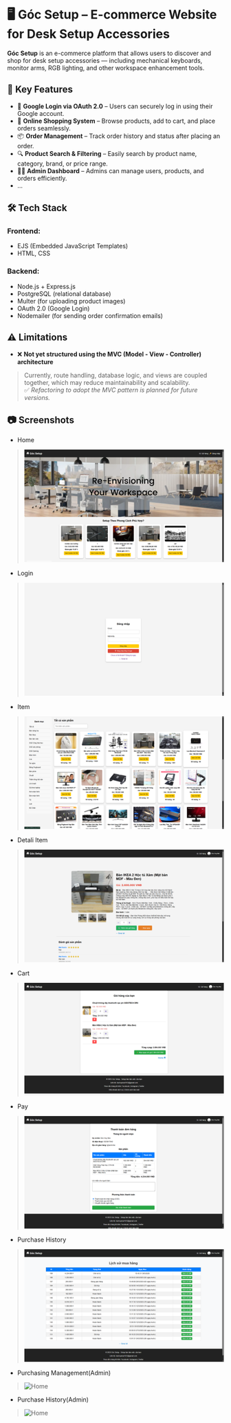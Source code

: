 # 🖥️ Góc Setup – E-commerce Website for Desk Setup Accessories

**Góc Setup** is an e-commerce platform that allows users to discover and shop for desk setup accessories — including mechanical keyboards, monitor arms, RGB lighting, and other workspace enhancement tools.

## 🚀 Key Features

- 🔐 **Google Login via OAuth 2.0** – Users can securely log in using their Google account.
- 🛒 **Online Shopping System** – Browse products, add to cart, and place orders seamlessly.
- 📦 **Order Management** – Track order history and status after placing an order.
- 🔍 **Product Search & Filtering** – Easily search by product name, category, brand, or price range.
- 👨‍💼 **Admin Dashboard** – Admins can manage users, products, and orders efficiently.
- ...

## 🛠️ Tech Stack

### Frontend:
- EJS (Embedded JavaScript Templates)
- HTML, CSS

### Backend:
- Node.js + Express.js
- PostgreSQL (relational database)
- Multer (for uploading product images)
- OAuth 2.0 (Google Login)
- Nodemailer (for sending order confirmation emails)

## ⚠️ Limitations

- ❌ **Not yet structured using the MVC (Model - View - Controller) architecture**  
> Currently, route handling, database logic, and views are coupled together, which may reduce maintainability and scalability.  
> ✅ *Refactoring to adopt the MVC pattern is planned for future versions.*

## 📷 Screenshots

- Home
> ![Home](./public/img/anhlocal1.png)
- Login
> ![Home](./public/img/anhlocaldangnhap.png)
- Item
> ![Home](./public/img/anhlocalsanpham.png)
- Detali Item
> ![Home](./public/img/anhlocaldetaliItem.png)
- Cart 
> ![Home](./public/img/anhlocalcart.png)
- Pay 
> ![Home](./public/img/anhlocalPay.png)
- Purchase History 
> ![Home](./public/img/anhlocalPurchaseHistory.png)

- Purchasing Management(Admin)
> ![Home](./public/img/admin1.png.png)
- Purchase History(Admin)
> ![Home](./public/img/admin2.png.png)